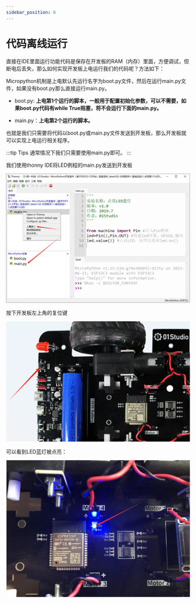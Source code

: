 ```yaml
---
sidebar_position: 6
---
```


# 代码离线运行

直接在IDE里面运行功能代码是保存在开发板的RAM（内存）里面，方便调试，但断电后丢失，那么如何实现开发板上电运行我们的代码呢？方法如下：

Micropython机制是上电默认先运行名字为boot.py文件，然后在运行main.py文件，如果没有boot.py那么直接运行main.py。


- boot.py: **上电第1个运行的脚本，一般用于配置初始化参数，可以不需要，如果boot.py代码有while True阻塞，将不会运行下面的main.py。**

- main.py：**上电第2个运行的脚本。**

也就是我们只需要将代码以boot.py或main.py文件发送到开发板，那么开发板就可以实现上电运行相关程序。

:::tip Tips
通常情况下我们只需要使用main.py即可。
:::

我们使用thonny IDE将LED例程的main.py发送到开发板

![run_offline](./img/run_offline/run_offline1.png)

按下开发板左上角的复位键

![run_offline](./img/run_offline/run_offline2.png)

可以看到LED蓝灯被点亮：

![run_offline](./img/run_offline/run_offline3.png)
